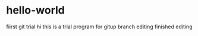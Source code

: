 # hello-world
fiirst git trial
hi this is a trial program for gitup branch editing 
finished editing 
